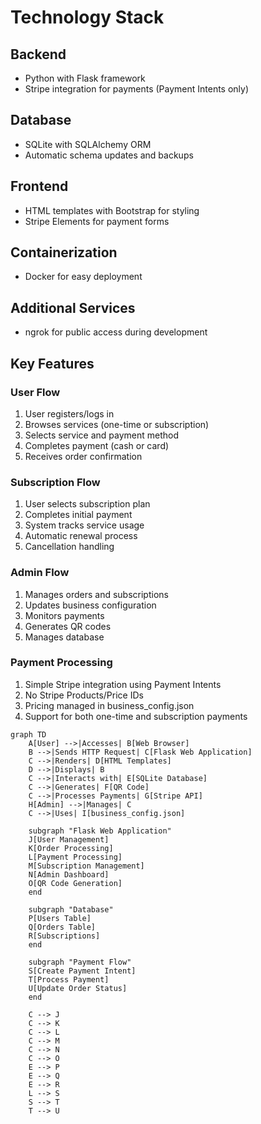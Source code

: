 # Technology Stack

## Backend
- Python with Flask framework
- Stripe integration for payments (Payment Intents only)

## Database
- SQLite with SQLAlchemy ORM
- Automatic schema updates and backups

## Frontend
- HTML templates with Bootstrap for styling
- Stripe Elements for payment forms

## Containerization
- Docker for easy deployment

## Additional Services
- ngrok for public access during development

## Key Features

### User Flow
1. User registers/logs in
2. Browses services (one-time or subscription)
3. Selects service and payment method
4. Completes payment (cash or card)
5. Receives order confirmation

### Subscription Flow
1. User selects subscription plan
2. Completes initial payment
3. System tracks service usage
4. Automatic renewal process
5. Cancellation handling

### Admin Flow
1. Manages orders and subscriptions
2. Updates business configuration
3. Monitors payments
4. Generates QR codes
5. Manages database

### Payment Processing
1. Simple Stripe integration using Payment Intents
2. No Stripe Products/Price IDs
3. Pricing managed in business_config.json
4. Support for both one-time and subscription payments

```mermaid
graph TD
    A[User] -->|Accesses| B[Web Browser]
    B -->|Sends HTTP Request| C[Flask Web Application]
    C -->|Renders| D[HTML Templates]
    D -->|Displays| B
    C -->|Interacts with| E[SQLite Database]
    C -->|Generates| F[QR Code]
    C -->|Processes Payments| G[Stripe API]
    H[Admin] -->|Manages| C
    C -->|Uses| I[business_config.json]

    subgraph "Flask Web Application"
    J[User Management]
    K[Order Processing]
    L[Payment Processing]
    M[Subscription Management]
    N[Admin Dashboard]
    O[QR Code Generation]
    end

    subgraph "Database"
    P[Users Table]
    Q[Orders Table]
    R[Subscriptions]
    end

    subgraph "Payment Flow"
    S[Create Payment Intent]
    T[Process Payment]
    U[Update Order Status]
    end

    C --> J
    C --> K
    C --> L
    C --> M
    C --> N
    C --> O
    E --> P
    E --> Q
    E --> R
    L --> S
    S --> T
    T --> U
```